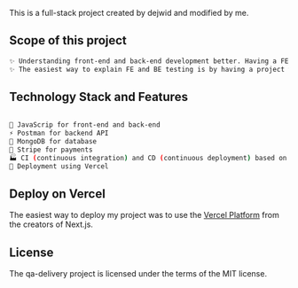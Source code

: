 This is a full-stack project created by dejwid and modified by me.

## Scope of this project

```bash
✨ Understanding front-end and back-end development better. Having a FE and a BE that communicate, helps me better to understand how an app works.
✨ The easiest way to explain FE and BE testing is by having a project with FE, API, and DB that communicate between each other.
```

## Technology Stack and Features

```bash

🚀 JavaScrip for front-end and back-end
⚡ Postman for backend API
💾 MongoDB for database
🧰 Stripe for payments
🏭 CI (continuous integration) and CD (continuous deployment) based on GitHub Actions
🚢 Deployment using Vercel

```

## Deploy on Vercel

The easiest way to deploy my project was to use the [Vercel Platform](https://vercel.com/new?utm_medium=default-template&filter=next.js&utm_source=create-next-app&utm_campaign=create-next-app-readme) from the creators of Next.js.

## License
The qa-delivery project is licensed under the terms of the MIT license.
